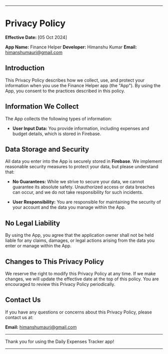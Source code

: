 
---

# Privacy Policy

**Effective Date:** [05 Oct 2024]

**App Name:** Finance Helper
**Developer:** Himanshu Kumar 
**Email:** himanshumauri@gmail.com

## Introduction

This Privacy Policy describes how we collect, use, and protect your information when you use the Finance Helper app (the "App"). By using the App, you consent to the practices described in this policy.

## Information We Collect

The App collects the following types of information:

- **User Input Data:** You provide information, including expenses and budget details, which is stored in Firebase.
  
## Data Storage and Security

All data you enter into the App is securely stored in **Firebase**. We implement reasonable security measures to protect your data, but please understand that:

- **No Guarantees:** While we strive to secure your data, we cannot guarantee its absolute safety. Unauthorized access or data breaches can occur, and we do not take responsibility for such incidents.
  
- **User Responsibility:** You are responsible for maintaining the security of your account and the data you manage within the App.

## No Legal Liability

By using the App, you agree that the application owner shall not be held liable for any claims, damages, or legal actions arising from the data you enter or manage within the App.

## Changes to This Privacy Policy

We reserve the right to modify this Privacy Policy at any time. If we make changes, we will update the effective date at the top of this policy. You are encouraged to review this Privacy Policy periodically.

## Contact Us

If you have any questions or concerns about this Privacy Policy, please contact us at:

**Email:** himanshumauri@gmail.com

---

Thank you for using the Daily Expenses Tracker app!

---
